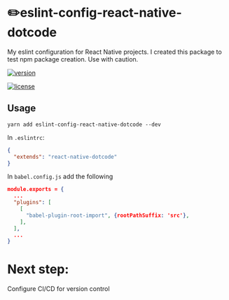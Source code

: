 # ✏️eslint-config-react-native-dotcode

My eslint configuration for React Native projects. I created this package to test npm package creation. Use with caution.

[![version](https://img.shields.io/github/package-json/v/yarapolana/eslint-config-react-native-dotcode)](https://img.shields.io/github/package-json/v/yarapolana/eslint-config-react-native-dotcode)

[![license](https://img.shields.io/github/license/yarapolana/eslint-config-react-native-dotcode)](https://img.shields.io/github/license/yarapolana/eslint-config-react-native-dotcode)

## Usage

```
yarn add eslint-config-react-native-dotcode --dev
```

In `.eslintrc`:

```json
{
  "extends": "react-native-dotcode"
}
```

In `babel.config.js` add the following

```json
module.exports = {
  ...
  "plugins": [
    [
      "babel-plugin-root-import", {rootPathSuffix: 'src'},
    ],
  ],
  ...
}
```

# Next step:

Configure CI/CD for version control

